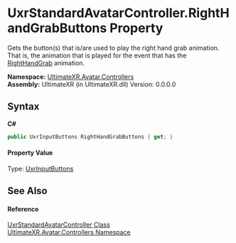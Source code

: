 # UxrStandardAvatarController.RightHandGrabButtons Property 
 

Gets the button(s) that is/are used to play the right hand grab animation. That is, the animation that is played for the event that has the <a href="T_UltimateXR_Avatar_Controllers_UxrAnimationType">RightHandGrab</a> animation.

**Namespace:**&nbsp;<a href="N_UltimateXR_Avatar_Controllers">UltimateXR.Avatar.Controllers</a><br />**Assembly:**&nbsp;UltimateXR (in UltimateXR.dll) Version: 0.0.0.0

## Syntax

**C#**<br />
``` C#
public UxrInputButtons RightHandGrabButtons { get; }
```


#### Property Value
Type: <a href="T_UltimateXR_Devices_UxrInputButtons">UxrInputButtons</a>

## See Also


#### Reference
<a href="T_UltimateXR_Avatar_Controllers_UxrStandardAvatarController">UxrStandardAvatarController Class</a><br /><a href="N_UltimateXR_Avatar_Controllers">UltimateXR.Avatar.Controllers Namespace</a><br />